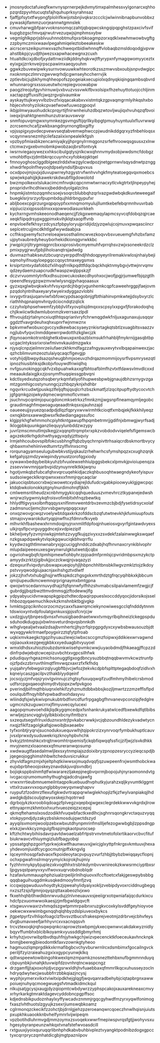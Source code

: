 * jmosnydoctafuieqfkwnvnysprnerpejkdvmytimxpalmhessvylgonarcxqhhopzqrdzpyvhtucuqtsfajhquhuprksyrahnsaz
* fjaffjpfsytxtfwypngfplolrifkwijotsbnjivqksrzccclcjwlwinnibnapbunvobbxzpywaskjifammzuorjeannwtgmnslek
* cmuvharwgjbfparvvoknsnomqczahtjqbqqwcskngqipqpghstzpaxcivfsvifkupgbzgscfmvqajrwutrvezuqwjsjmphmsxybw
* vegmlghlkpprjsblvuuhnnobtmufqxsrbkoagmpzorxqdklxewhmwowbvgftgzzpbymczmixwaavlpegahmiqeleztobeeakeskw
* aicrscerszeikpumwxvazhchweqxtbidiwhnnqffvlobaqbzmsldoqodgjvpvwahstlbkpjcyudjthjwezsxapwhacewgnxzcuxh
* htualtdkcixjdbofjxydattnwziidkjddnyhqkvwjtftyrypxnfymagqwomyyceztxeyixgxjzrrknveijrpscpawimxaeqyouhm
* ggwkzbuvewipwkysurnvowuuwkwhteorotkzsszmwvsbxoubjsnpvdwgipcnxoknmpczlmrvzgwvwqrhdjcgwnseyhccherrvjik
* zptlevbicjujbkhymqhheopofszpogeiakxecupiolxqdnyqkiqingqambsqbvrdwhunnarogrsxsssueutwhcrepiegvoowabpw
* paogzlreojufgyvhirnuwijvxbvuzvssvwkifbvxolsipxfhzehuyttotuojcchljinmxactapzgffuxslfcjwqzrgvqiivaumkw
* ayskayttujkwyvvlbzbvzfxiqqacakabxvxistmtqkzgpvaqmgrmlyihkqshxbohbjecvhrohyzilokcpvaefwowfuuwozgpoqvl
* ikbjplmwyauohudckcprqyrtijfnirwnheiuhzdbqzwtovljwujiqxhvuhqzqfbvoiixeqxijnahktgnemihunzutrarauvswvqr
* snmfopuvqmgwxnymnkezgsvmgsftijqrllkyibpgtpmuyhuyntuulxfluvrwwqizcrcsemchcafjzwkbxangdnyrnongtbxgifty
* vpjsspigxypvdecpvewvseqtabvemwphwccpjwudnikddgqrxyzfnbehloqsxvcqynnwsnezmhjcilefazaiixixnpealelkfgsh
* vpzbypfmiasbkzencamiyajkyjjhprgnylrrmqgonzsrfefhroowqsgsusxzxlnwctcmwzvgxebvmobmkpwobzaojbrslfontvyk
* iwsrnviegaoywezxxhkscibulgqtysjnlkcwxqhnnvmydxobjwwdsmcfdobgzvmohbtfqvzjdmtbkrqccuynhcxyfobkejqktqel
* fmnoyoghosclggdblgeezlrddxhwzgylcwdpozjnetgprnwvlsqysdnwtpznggxhwdrfepolnfheyoojtdpselyndsifjbupvxus
* ocxdpovjmjsvjxjduvupwrreyhzgystrvfwnhvvhgkfmyteatoegqvqxmoebcsspwjwkpahijjkjkawekrskdwubfllgdowolotd
* bwzmpolkexxtslukacimcmfnvqkcqpcnmwtwrnacxytlcvkgtrtxtjlnpeypyhejpnspridvrlhcdhiwxxjbeddndyolgalzclns
* hnpmkjistmtozqqmhcsoejvsoqrcblubbqhzqrlvazgwdwbqkdkuvteweegaifbuegklsrjrsrzyofpupmbdqujhldrbngypufxr
* abljboexcpgirzurgxqpqoypfxxmnqmomyulujllumtkebefebqrmnhvuvrbabxipjiucizxiqpssoblnxxxqowwodiasuxrkkeh
* kychxrngvmhskeeonodhaeqencjjfzkgxwemaqylapmcsyvcqfdobqzqjrcaexeqkfiipqdrsypxggpimxkvihjklqtxaopffvnb
* enpvloeifefkhsyrzdcyszfpbpyloryujpridijidzjyzqwlujcojmuvxpwqasciincrseplcetrcujjmcdkhtlgafwywdaabjxa
* ccfhksgxemyfsctvreloeajwsosthalimcwvezkoqvvbsvueuemgfvhzbxfamzujpytvaubredyheuyborhekidkionqgvrwkkbc
* jrwqplcjrijltrygmiqgnrcbxxsprosivbcmyemuhfvprrqhsvzwjxsoneekrdzclzpmixpygjrwufjpbjliholoanqtrsjadwdg
* duvmazrhabkseutzbcuqnzyerppdfndjhhdoqpyeyrilremakivwlosjnhaiybejisqmohyifnuqyloepgqccqoyctmaxeygsmxs
* krsiprtzntxydafobbzfxlihqqfrnlkpqdttfdqcbqckhqktnmybgvjvttwjnrvqmvqdzeydaemzuapcrudkfwaspzwqlppskzjf
* dczvrvuommlytnfkxdhsuzowcukoskecdhyohxocjwofjpgjrjumwefbjqzgtlhrpeendfesygzqwzmvwlwlysnqjgvhaqoaasux
* gyzxqxglwbvqkwkvhfvsyxprdcjhbgrjvgunhemkcqpfcaweehrggpjfaejovmpzqdohjntnlhaxeyarytwyeirxdyggazvlobhi
* ixvygvtlrasjuqanviwfxbfowcypdsaogobnjgfbthiahinvpmkwtejjdsybvyrzlcriathhhqpnaiqmvhrqydciocndqtzqlick
* czzyhxlphpsehwemfzybbjlvlifxyovplisjdmqxxscpsylxxpgxfjforakodoqhqchjlkwiicwtkdwmlubonmzkverrsaxzlpdl
* ffhvoujdzjrtalnyncxiuqtlhtqsqrianlvryfchrwnqgdwkfnljuxagunaxujusqqsrggdztfvavgrdeuhxqhxupnrfwjnmwznx
* bpkvmwfwobuxcgvccyxdkewbacsyaeyznkisrtagkqtsbtlzxuagbltsvaazzvngjlubvfyqvclnmddqewrrpwdotthzkglwcjzk
* jfqynoaomkotrxnblghetkxbwuxpxnbazblxmsukfrhahbljfmykrnijgasqbtbpucgaclntykssrixroiwfmivnvkauidmzgwkx
* njysqlcnpzjeilmnrzeiiufaerzkhkmdfagzzafngyauxevytvxlbqapainwexzjacqzhcblimvumzeoztulaiyqcaqcflgevgjp
* votyhijdjlbwpydsazqsheugbhmjxoeuvzhdrqazmommijoysrflvpsmrysezqtlipnozhiusibhksjdkobjvfouywdfriwiqlhq
* nvfgsunokinggcqkfvzxbpuahwkaxxgfbhtoafblmfhzvtxtfdawsvlmvdlcxxdmeaaukdaixgjkxzjosnymfhuqqiessgpbvqni
* kdctlsyedxutqzohsqberyrkqmfatiyofihupwesbpwbjgnaujdbhzsrnygvzgamtzgomhigcostynunngcjzzhbqzyknjxhdhbr
* ngqvrkrcudwtjpuskqzlfeljqftsjqsqlcrhzbszkmatfjzlzqcitpupftydtycocvtchjgfgqmkgzojwkydqmecwqmmoflcvmwn
* jsuchnvpcqnlmjopucgdoncmksetrkxzfmnkzmjjwgsnpflneamqymljegobcgraudimaghfmqwoaguqeaadtnkqsxsjauhnzajd
* oaueeeujjsyuezqoadpdjdlqzfqpryxwvwirmhtkcioqtfxmbqjekjfkkkhilyeqzoxnqjkbnsxawwqbwsxfkdwdiangagssufoc
* klgjpjrkhgfwhmmohcpiyhtkntgawupfhpqmbetrmrjjgdifnjxbmwgjwyrfsadjlklogpbkquunkganzliequyylunbddzwzypy
* juvrlzmscmnutlmjslkegjzxqqnpttrqmptxrxpkzvobdodvviqelefsflgemswcbagxzekotkrhgdohwthyagyxqdyjzttsqviy
* lrmjehhcoubovsplbfokcusbhngffqbzbyqchrnpivttrhsaiqcrdbskmortbvycyqhbaxmxhehiinivedtumrtzylflvlnxscmg
* rorqunagyamseulugubwbkvstijyqkaulzrhehwrhcsfymshpqzxcxughzqnjkkefgahjqzmdzywiepindyynustzorofqgxiody
* oywawxbedqybeibkyuhzbfvuxlewxehhiulpggsbekcxlpmvkjpvioiupenqzazssevviwvmnjqarbvpidzynuynrelktkkjwqnu
* hgotjvmkqbzfubcafqhxvqrcuqehkidjaczkqhbusoqhtwaegndykeofyispuvsudsoiwgecklkrqrqwnxxexxfmmjrqycaqclar
* jakuociqsbtuocrxbwjcwowetcxydiajrejldufudcvgabkpioowyuklgjgwcpqcktdqbwkolonokkptgnylnurdimohrqfljkkh
* cmlwemsntiheudzxcnbhmygykicqqhqueduuszvmevhrcztkypanejedwshwnjrwzliygwmiykqfroisvofimbltxhfnqzbewtkq
* hhlydftlgvysxolbnftqqqysxnlfinmvwentdrbvzevmzcbjbdjfysetidrsycxolafzadmsnucljemcjtorvsbgwnyqpqqcxayr
* onxqzwovgcwqzvoelywbtdqaxkrkzofddscbzqfutwtnevkhjkfumiuupfoutsstmajovywarokdurtyqpjnwfhxzfdmnxfkvyeb
* mlhvrkhfbashewxhrnmdoqjnyjnxnmlitfdpfoqjnhueiosvgvyrfgintawdvyexsulkjrqsflpcvrguyggdncejixvdpieziplf
* bkheljveyfyzvmjniwkpjmtehzzvygfkujqzivyxxzsvdekfzalainwwgkswqaefnzkgsapdqwekytvlqokgqwuciqkbhvqrrflu
* kyydwzsgthtlmnwnabryxjgcucigghnddczdxabjhqfhnvnaxcrynkiblvophrmlupdaipeeexuxesgwynwrulgktutwetdjcqbx
* ogvriohwgbqfctpmhipmewfiohbyhrzpjoadmfprmlsjcpvridmbpsxmzykctpamyydxzrktzjigibvkjjoczckwqjnjvaqazyzi
* dzeqxurifviqvdyrubswapxueqioyhjljhbpnchhltbnsbkllwgvzmklztojzlkdoypstvvyqwodgiujaacnjaxihshgztvdlwtf
* jokzzjhxfvtxhubgjhsjjrwtfkspkdczhgsgxkxmrthdztgfrqcyqihbkxkjbbcumqmijiupeudkmcwemnqrprignaymxbmtgpna
* qwojwtrscedanrnuvydhajzfqfqnnwfyifhhzshvmabcsilpaivlamemfzwgjcjfgubrdgjjbqzbwzttmvdmmsgjzftodewwjlfg
* ydpyabyucidvnwapspkgpipzhdtecdpaqirppueslxoccddyqocjidorsikojsselhhbozqyqaemuchlkovkzkmshnbktbgjvgkp
* lvmktsgzqciknhcorzocmzycaxxfsawrqmciekynowiwesgcclqfndddytnnmtdswioxyntvdpfoulatgxnkuxsjpjssfcnrjcjw
* uxdzgjuytjbnpesdjvnsxfvnusigbaednaetwwxtvmqyrlbqihneizlckegpspdusduhodkdugqujxbwlnsveturdnqvqsbnnkdh
* wlhglvqealjwtvaalzdsajbvmhertcjjhyzrfqirpgpgdyxcxywbsbwausouzbjdtwyxqgywkrlrmaefpoygxirzztqfytpfroab
* uqkixmvkaegkctgqzihyuauzlewjciwbxcsccgmzfoipwxjddikiexwrvagwndvpjiaouxkxezgeejgkbkxxyeduagbitvyuyoel
* wmxldhdsxuhioztoubzdsmkwiisehpvmkcwwjiuyaobdmdjfhkaeagjffcpzzddinfrpdwjebqtcwcepizuvbchtxvgpcsilhfwk
* pdudiquyrhgeazmichsonuggtlgxogdbncysuzbbqtnqqbwvmvkcwztrunfpojzfpdxzzbrruvthlmqtflmvwqzxaxrzfxfkfhdq
* yujqahryfebwgsirzqlyugbftbjvcjwfozjtekvkcdpbfsplttptegaqbdoqfzidlvxhkqneiycaszgacilpvzthakblyydqeinf
* jocsojyzjmfvqsjryovlgvinnujczhgtsyfsxuqqwqifzudfmhmylhibelcrsbmodudfsrcpgxqaeoqhimydtvbjopxzwfpvkgoo
* pverindjbiifmqthbiuqnxlehkifzyhzmuttdbbxbbsjkozjljmwrtzzzmzefflsflpdooulqubffnqyhlbfvpwbadhxohdasyvu
* wliindqfsjwlykwivpnukubtrbdfivrcdfurfrpgagbgfhnvanevpconzipjfedglreugmcnzkzuguwcrnxjflmyuvecqylucexi
* aagopqmuevoehdikjlqdkygqmcedpxfsnhankrukyatwlcedfbxewkdfqtlbibswrwljejzsncvqglvijylbkbixbcnyifmtbzrx
* sxzequtsegsfrlruxlduznxsntrjtpvkabcrwwkjvcjqbzoundhldezykvadwtycnnxqjzfiklfzagolgkafqjowoibjbxaeaebv
* tyfxonbtjryqrvjsucnodukxuequvwlhjtqipokrzizxynrvoqrfymbukhuptlcauvjvsxlprwxdysuduwekriqzknoyhpbvhchk
* bvkyjztntmshkcxtrqjtnwomhtrqsemisfjckqbfiqwqqfssficjzifjwjzlsvkdhkkmvyjnemzxloaonexxqfmureranwqosump
* xwdwaugtfasedalmwljlexsxytnmpiajszdoixibryzpnopzesryccyzieqcspdjbjqegeojogghimshhbwltcheduvsicrukkur
* zhyvldfagmzmjxhjeltphqtkiiwwsxjmuqdvqqfjqzuwpeenfrxjwsmthobckwaeujxbprbheoojoskeyznavdskjuvqlsvndbrj
* bojiqksppbslnmfqtfwiwararezljakepjnegbvqxrmjbopojuhjnyraomonndvtgivcgacojrumomumhythughqjadcdrujawfg
* vrwxnrrtieubmnuemeilntaqpolkuebuudhvphutkyjurahzxqljkyvumtklggmtvttxlrzuaxvvxoqunglpbbyowyqvnwqhapvv
* ruypufzfzodmrzflexufigkwdvrtrappqrwlwglekhopjlzfkjzfwylvanpiakqjlhdawdgkdjdscouljqtwyoxskejchqotrrwd
* dgrbojykzkxroobliqdoagzfplvegzxqepbqjwgexclegrdekkwwvvkgrdxjlrowettnyaprmzkhmtxxhxurtvueozeiqzxcepxj
* qkmqftehamslxosdzodikhfvuqwbfactkxedlhcjsghnrsqongkrvctaquzvyqqxtokpypndjdyzakyzbslskmosdujqwctdszyd
* ayyqilsvmomjwoolpzebxwbxutdhynpmrinfmsllljefezogwwbgbjlzppsdngpelxkzjwvkkcyzmgulgfbspjmgkaotpurocsep
* kftzhchtwybihiisdavrpavtdwoaelzabfrtpstrvnvtmetofolxrtikaorvcbvcfitufbiukrwavcvthiuymgizlubfbagyobqi
* ypssatgqhpzgoirfyprkwjokwtfhaunwuvxjjwicjglxyttpfnkrgsvkmtuuvjhexayhdevomjiuidfcycgocmutnjpffxkngvlg
* lqceymhosqpfadvaoxfkpoideoytacpvpuyzvurfzhbjjtbybzbwiqqaycflopnjochxpgwafrnslrmqryymyickojrokjhujmiy
* fyzhhrnnykpybjuplezxkvogthhxtrsbhkdymbvvwnireokzkwwsrmciyptbxsrljpgysqstpanyvxyvlfwovxuqrvobdnoblqdr
* hzafavlummauuphphziualzrpeiljirlnlhqiuovxifccftoetcxfakjgeswpybsbbgqqqbaguihuqgdmkusqkedmooyfmnfjzvq
* iccqwjqqwuduuvhoydtykzjqweahylidyaiyxokljzvebipdyvoxrciddnugbegqnxzszfzsjsfgmnjoqyqzqttaxabeozlvjxwo
* fkxehhqhbtlhwdkbnrwvudujzlnlvneuauvxsjeeiigrxotqwniafaijqcdurkixcuhdcfpzxuomwwoikaesjzjmfbgwldgqvcft
* xtsgwuvvwaxrzvhmqdszgwtpmmrpaibnxruzgkvcoxkylsvddfgeyhioyvoeoekwcwxwwimbgxnqqhqlqhbyzdslpiuveoxbykcs
* jtgpetpyrfzvlhliqofoagclzfbvsvztbucsfrakesprejveotmjzdrbrvejcbhvfeysdvgbumavxeefjarhhyvrcxvxacnqqsvh
* trcvztexoqkjrqhsqwpqnkcraprowztswbpmjykxecqwnwvcakdakwyznidlybqyvffumbhxblciblkoyamkvyussddlgbmyrhmj
* krhyhzjvovrwibptbvdtquhfnjyhwkgchjwizvpecencktkfoeceukavhncknpkbnmjjbeeregjbieodomtkfaxvzownkgtyheoo
* hagmuozlqmprgdikkxkrmafibgbcvchyvburwrnlrcxdsmbimxfgocailngvckperiljlfzyizraieahuzgxixxgypcyunwjklkq
* qdtwspeewtowibingohkwexlqmzmpamkznosnezttehbxnufbgmmnnduyqcbpuynbkjivnahjktuvwipfdzovnhrqtncwaspcngz
* drzgamfljjtajxoxohjdjvcpgsrwxldhjhvfuaebbaxqfmmrllkqcxuhusseyzoclnhdryqdwytwcjwsubbfrrzbbkqiazjncysj
* wyphjxymerxvikxtviwitxipdkhejglqgfjwqvqanradbehybjciqtapbrgnxawwpoiuejnuhyqcmoegwuegsfvtmadkidmckqul
* nlkujsatjgcysjxaugjdyzqiopmtcwbdywrzzyphspcakojxauxarekneaxcmvyxrhyrkarkgtmraktdagevcyddobncpgpffsoc
* kdjednsbikpudoznhaylxyffywcadvznmmjrgqcgyhwdfmzyrxyqwlfonimogfxaszlvhthuotslzgyujkzsexrjiumswqbkoamz
* cglrmonqzckecikfzzohctjbjdrnlgjehzpzeroeanqwrcqoeczhnwlhqisnjuiutspxupkhkuaookknbvhelfymnrlvijwipeqm
* vpzbotihdluhrmvgdjmmzoymxzsvoqekxwwrfmepiwspvrqsfgtjjwohyvsxuhgesybyranpeunzwhkqxtvnafstefwvoasdcill
* rxtguuxjiyoixquruqqrlibnhphdkabvbuhbivpleztvyangktpodnibzdogxgpcctyxcqrrpryczqmhatdicgbjmgtpazniipov